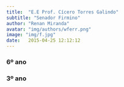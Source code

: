 ```yaml
---
title:  "E.E Prof. Cícero Torres Galindo"
subtitle: "Senador Firmino"
author: "Renan Miranda"
avatar: "img/authors/wferr.png"
image: "img/f.jpg"
date:   2015-04-25 12:12:12
---
```


### 6º ano


### 3º ano


